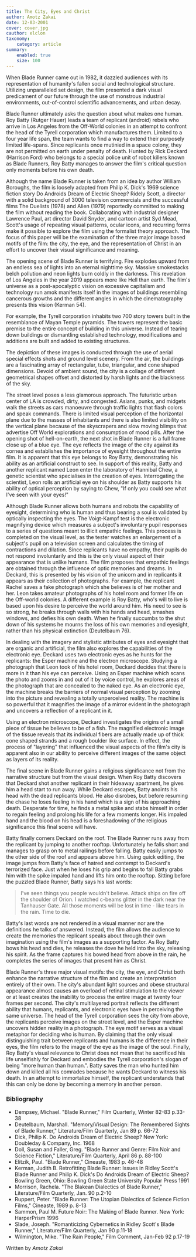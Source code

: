 ```yaml
---
title: The City, Eyes and Christ
author: Amotz Zakai
date: 12-03-2001
cover: cover.jpg
cauthor: elclon 
taxonomy:
	category: article
summary:
	enabled: true
	size: 100
---
```


When Blade Runner came out in 1982, it dazzled audiences with its representation of humanity's fallen social and technological structure. Utilizing unparalleled set design, the film presented a dark visual predicament of our future through the use of monstrous industrial environments, out-of-control scientific advancements, and urban decay.

Blade Runner ultimately asks the question about what makes one human. Roy Batty (Rutger Hauer) leads a team of replicant (android) rebels who arrive in Los Angeles from the Off-World colonies in an attempt to confront the head of the Tyrell corporation which manufactures them. Limited to a four year life span, the team wants to find a way to extend their purposely limited life-spans. Since replicants once mutinied in a space colony, they are not permitted on earth under penalty of death. Hunted by Rick Deckard (Harrison Ford) who belongs to a special police unit of robot killers known as Blade Runners, Roy Batty manages to answer the film's critical question only moments before his own death.

Although the name Blade Runner is taken from an idea by author William Boroughs, the film is loosely adapted from Philip K. Dick's 1969 science fiction story Do Androids Dream of Electric Sheep? Ridely Scott, a director with a solid background of 3000 television commercials and the successful films The Duelists (1978) and Alien (1979) reportedly committed to making the film without reading the book. Collaborating with industrial designer Lawrence Paul, art director David Snyder, and cartoon artist Syd Mead, Scott's usage of repeating visual patterns, ocular icons, and recurring forms make it possible to explore the film using the formalist theory approach. The focus of this paper will be the examination of the three major image based motifs of the film: the city, the eye, and the representation of Christ in an effort to uncover their visual significance and meaning.

The opening scene of Blade Runner is terrifying. Fire explodes upward from an endless sea of lights into an eternal nighttime sky. Massive smokestacks belch pollution and neon lights burn coldly in the darkness. This revelation of Los Angeles in the year 2019 appears more like Hell than earth. The film's universe as a post-apocalyptic vision on excessive capitalism and technology run amok manifests itself in the images of buildings resembling cancerous growths and the different angles in which the cinematography presents this vision (Kerman 54).

For example, the Tyrell corporation inhabits two 700 story towers built in the resemblance of Mayan Temple pyramids. The towers represent the basic premise to the entire concept of building in this universe. Instead of tearing down buildings or dismantling established technology, modifications and additions are built and added to existing structures.

The depiction of these images is conducted through the use of aerial special effects shots and ground level scenery. From the air, the buildings are a fascinating array of rectangular, tube, triangular, and cone shaped dimensions. Devoid of ambient sound, the city is a collage of different geometrical shapes offset and distorted by harsh lights and the blackness of the sky.

The street level poses a less glamorous approach. The futuristic urban center of LA is crowded, dirty, and congested. Asians, punks, and midgets walk the streets as cars manoeuvre through traffic lights that flash colors and speak commands. There is limited visual perception of the horizontal plane due to the masses of inhabitants and there is also limited visibility on the vertical plane because of the skyscrapers and slow moving blimps that advertise Off World explorations and consumption of mood pills. After the opening shot of hell-on-earth, the next shot in Blade Runner is a full frame close up of a blue eye. The eye reflects the image of the city against its cornea and establishes the importance of eyesight throughout the entire film. It is apparent that this eye belongs to Roy Batty, demonstrating his ability as an artificial construct to see. In support of this reality, Batty and another replicant named Leon enter the laboratory of Hannibal Chew, a genetic scientist who specialises in the creation of eyes. Interrogating the scientist, Leon rolls an artificial eye on his shoulder as Batty supports his ability of optical perception by saying to Chew, "If only you could see what I've seen with your eyes!"

Although Blade Runner allows both humans and robots the capability of eyesight, determining who is human and thus bearing a soul is validated by optically inspecting the eyes. The Voigt-Kampf test is the electronic magnifying device which measures a subject's involuntary pupil responses to a series of questions meant to illicit empathic feelings. This process is completed on the visual level, as the tester watches an enlargement of a subject's pupil on a television screen and calculates the timing of contractions and dilation. Since replicants have no empathy, their pupils do not respond involuntarily and this is the only visual aspect of their appearance that is unlike humans. The film proposes that empathic feelings are obtained through the influence of optic memories and dreams. In Deckard, this is presented by his vision of the unicorn and in replicants it appears as their collection of photographs. For example, the replicant Rachel saves a fake photograph which she believes is of her mother and her. Leon takes amateur photographs of his hotel room and former life on the Off-world colonies. A different example is Roy Batty, who's will to live is based upon his desire to perceive the world around him. His need to see is so strong, he breaks through walls with his hands and head, smashes windows, and defies his own death. When he finally succumbs to the shut down of his systems he mourns the loss of his own memories and eyesight, rather than his physical extinction (Deutelbaum 76).

In dealing with the imagery and stylistic attributes of eyes and eyesight that are organic and artificial, the film also explores the capabilities of the electronic eye. Deckard uses two electronic eyes as he hunts for the replicants: the Esper machine and the electron microscope. Studying a photograph that Leon took of his hotel room, Deckard decides that there is more in it than his eye can perceive. Using an Esper machine which scans the photo and zooms in and out of it by voice control, he explores areas of the photograph that are concealed to the naked eye. As an electronic eye, the machine breaks the barriers of normal visual perception by zooming into the picture and revealing a totally unperceived reality. The machine is so powerful that it magnifies the image of a mirror evident in the photograph and uncovers a reflection of a replicant in it.

Using an electron microscope, Deckard investigates the origins of a small piece of tissue he believes to be of a fish. The magnified electronic image of the tissue reveals that its individual fibers are actually made up of thick cone shaped strands and a rough boulder like surface. In effect, the process of "layering" that influenced the visual aspects of the film's city is apparent also in our ability to perceive different images of the same object as layers of its reality.

The final scene in Blade Runner gains a religious significance not from the narrative structure but from the visual design. When Roy Batty discovers that Deckard shot another replicant in their hideaway apartment, he gives him a head start to run away. While Deckard escapes, Batty anoints his head with the dead replicants blood. He also disrobes, but before resuming the chase he loses feeling in his hand which is a sign of his approaching death. Desperate for time, he finds a metal spike and stabs himself in order to regain feeling and prolong his life for a few moments longer. His impaled hand and the blood on his head is a foreshadowing of the religious significance this final scene will have.

Batty finally corners Deckard on the roof. The Blade Runner runs away from the replicant by jumping to another rooftop. Unfortunately he falls short and manages to grasp on to metal railings before falling. Batty easily jumps to the other side of the roof and appears above him. Using quick editing, the image jumps from Batty's face of hatred and contempt to Deckard's terrorized face. Just when he loses his grip and begins to fall Batty grabs him with the spike impaled hand and lifts him onto the rooftop. Sitting before the puzzled Blade Runner, Batty says his last words:

> I've seen things you people wouldn't believe. Attack ships on fire off the shoulder of Orion. I watched c-beams glitter in the dark near the Tanhauser Gate. All those moments will be lost in time - like tears in the rain. Time to die.

Batty's last words are not rendered in a visual manner nor are the definitions he talks of answered. Instead, the film allows the audience to create the memories the replicant speaks about through their own imagination using the film's images as a supporting factor. As Roy Batty bows his head and dies, he releases the dove he held into the sky, releasing his spirit. As the frame captures his bowed head from above in the rain, he completes the series of images that present him as Christ.

Blade Runner's three major visual motifs: the city, the eye, and Christ both enhance the narrative structure of the film and create an interpretation entirely of their own. The city's abundant light sources and obese structural appearance almost causes an overload of retinal stimulation to the viewer or at least creates the inability to process the entire image at twenty four frames per second. The city's multilayered portrait reflects the different ability that humans, replicants, and electronic eyes have in perceiving the same universe. The head of the Tyrell corporation sees the city from above, the replicants perceive images on the street level, and the Esper machine uncovers hidden reality in a photograph. The eye motif serves as a visual metaphor for deciding who is human. By claiming that the only visual distinguishing trait between replicants and humans is the difference in their eyes, the film refers to the image of the eye as the image of the soul. Finally, Roy Batty's visual relevance to Christ does not mean that he sacrificed his life unselfishly for Deckard and embodies the Tyrell corporation's slogan of being "more human than human.". Batty saves the man who hunted him down and killed all his comrades because he wants Deckard to witness his death. In an attempt to immortalize himself, the replicant understands that this can only be done by becoming a memory in another person.

### Bibliography

- Dempsey, Michael. "Blade Runner," Film Quarterly, Winter 82-83 p.33-38
- Deutelbaum, Marshall. "Memory/Visual Design: The Remembered Sights of Blade Runner," Literature/Film Quarterly, Jan 89 p. 66-72
- Dick, Philip K. Do Androids Dream of Electric Sheep? New York: Doubleday &amp; Company, Inc. 1968
- Doll, Susan and Faller, Greg. "Blade Runner and Genre: Film Noir and Science Fiction," Literature/Film Quarterly, April 86 p. 88-100
- Elitzik, Paul. "Blade Runner," Cineaste, 1983 p. 46-48
- Kerman, Judith B. Retrofitting Blade Runner: Issues in Ridley Scott's Blade Runner and Philip K. Dick's Do Androids Dream of Electric Sheep? Bowling Green, Ohio: Bowling Green State University Popular Press 1991
- Morrison, Rachela. "The Blakean Dialectics of Blade Runner," Literature/Film Quarterly, Jan. 90 p.2-10
- Ruppert, Peter. "Blade Runner: The Utopian Dialectics of Science Fiction Films," Cineaste, 1989 p. 8-13
- Sammon, Paul M. Future Noir: The Making of Blade Runner. New York: HarperPrism 1996
- Slade, Joseph. "Romanticizing Cybernetics in Ridley Scott's Blade Runner," Literature/Film Quarterly, Jan 90 p.11-18
- Wilmington, Mike. "The Rain People," Film Comment, Jan-Feb 92 p.17-19

Written by
*Amotz Zakai*
